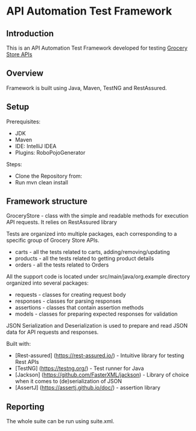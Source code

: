 # API Automation Test Framework

## Introduction

This is an API Automation Test Framework developed for testing [Grocery Store APIs](https://github.com/vdespa/Postman-Complete-Guide-API-Testing/blob/main/simple-grocery-store-api.md)


## Overview

Framework is built using Java, Maven, TestNG and RestAssured. 

## Setup

Prerequisites: 

* JDK 
* Maven
* IDE: IntelliJ IDEA
* Plugins: RoboPojoGenerator

Steps:

* Clone the Repository from:
* Run mvn clean install

## Framework structure

GroceryStore - class with the simple and readable methods for execution API requests. It relies on RestAssured library 

Tests are organized into multiple packages, each corresponding to a specific group of Grocery Store APIs. 
* carts - all the tests related to carts, adding/removing/updating
* products - all the tests related to getting product details
* orders - all the tests related to Orders

All the support code is located under src/main/java/org.example directory organized into several packages:
* requests - classes for creating request body
* responses - classes for parsing responses
* assertions - classes that contain assertion methods
* models - classes for preparing expected responses for validation

JSON Serialization and Deserialization is used to prepare and read JSON data for API requests and responses. 

Built with:

* [Rest-assured] (https://rest-assured.io/) - Intuitive library for testing Rest APIs
* [TestNG] (https://testng.org/) - Test runner for Java
* [Jackson] (https://github.com/FasterXML/jackson) - Library of choice when it comes to (de)serialization of JSON
* [AssertJ] (https://assertj.github.io/doc/) - assertion library

## Reporting


The whole suite can be run using suite.xml.
